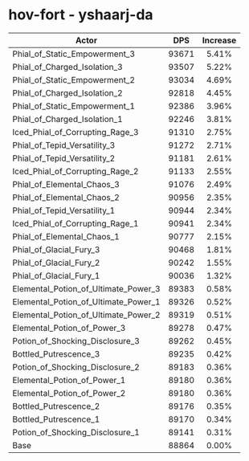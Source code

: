 # hov-fort - yshaarj-da
| Actor | DPS | Increase |
|---|:---:|:---:|
|Phial_of_Static_Empowerment_3|93671|5.41%|
|Phial_of_Charged_Isolation_3|93507|5.22%|
|Phial_of_Static_Empowerment_2|93034|4.69%|
|Phial_of_Charged_Isolation_2|92818|4.45%|
|Phial_of_Static_Empowerment_1|92386|3.96%|
|Phial_of_Charged_Isolation_1|92246|3.81%|
|Iced_Phial_of_Corrupting_Rage_3|91310|2.75%|
|Phial_of_Tepid_Versatility_3|91272|2.71%|
|Phial_of_Tepid_Versatility_2|91181|2.61%|
|Iced_Phial_of_Corrupting_Rage_2|91133|2.55%|
|Phial_of_Elemental_Chaos_3|91076|2.49%|
|Phial_of_Elemental_Chaos_2|90956|2.35%|
|Phial_of_Tepid_Versatility_1|90944|2.34%|
|Iced_Phial_of_Corrupting_Rage_1|90941|2.34%|
|Phial_of_Elemental_Chaos_1|90777|2.15%|
|Phial_of_Glacial_Fury_3|90468|1.81%|
|Phial_of_Glacial_Fury_2|90242|1.55%|
|Phial_of_Glacial_Fury_1|90036|1.32%|
|Elemental_Potion_of_Ultimate_Power_3|89383|0.58%|
|Elemental_Potion_of_Ultimate_Power_1|89326|0.52%|
|Elemental_Potion_of_Ultimate_Power_2|89319|0.51%|
|Elemental_Potion_of_Power_3|89278|0.47%|
|Potion_of_Shocking_Disclosure_3|89262|0.45%|
|Bottled_Putrescence_3|89235|0.42%|
|Potion_of_Shocking_Disclosure_2|89183|0.36%|
|Elemental_Potion_of_Power_1|89180|0.36%|
|Elemental_Potion_of_Power_2|89180|0.36%|
|Bottled_Putrescence_2|89176|0.35%|
|Bottled_Putrescence_1|89170|0.34%|
|Potion_of_Shocking_Disclosure_1|89141|0.31%|
|Base|88864|0.00%|
